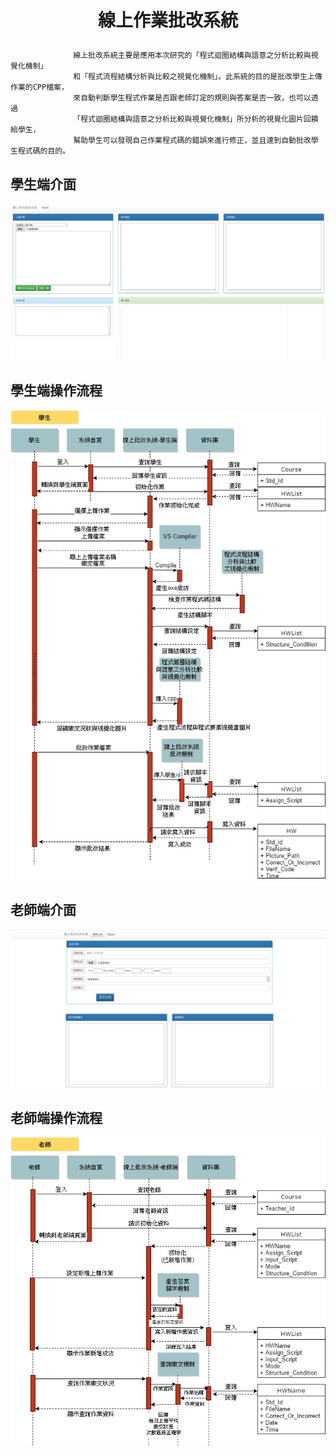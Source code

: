 # <p align="center">線上作業批改系統</p>

                  線上批改系統主要是應用本次研究的「程式迴圈結構與語意之分析比較與視覺化機制」
                  和「程式流程結構分析與比較之視覺化機制」。此系統的目的是批改學生上傳作業的CPP檔案，
                  來自動判斷學生程式作業是否跟老師訂定的規則與答案是否一致，也可以透過
                  「程式迴圈結構與語意之分析比較與視覺化機制」所分析的視覺化圖片回饋給學生，
                  幫助學生可以發現自己作業程式碼的錯誤來進行修正，並且達到自動批改學生程式碼的目的。


## 學生端介面
<p align="center">
<img src ="Photo/學生端.jpg">
</p>

## 學生端操作流程
<p align="center">
<img src ="Photo/StdUML.jpg">
</p>

## 老師端介面
<p align="center">
<img src ="Photo/老師端.jpg">
</p>

## 老師端操作流程
<p align="center">
<img src ="Photo/TeacherUML.jpg">
</p>
